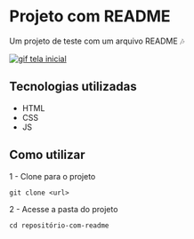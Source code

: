 # Projeto com README
Um projeto de teste com um arquivo README 🎶

[<img src="tela.gif" alt="gif tela inicial">](https://kotsume.tumblr.com/post/619193175612981248)

## Tecnologias utilizadas
- HTML
- CSS
- JS

## Como utilizar

1 - Clone para o projeto
```
git clone <url>
```

2 - Acesse a pasta do projeto
```
cd repositório-com-readme
```